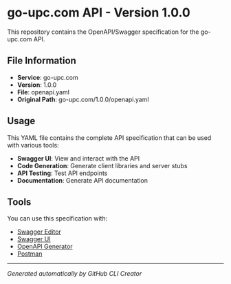 # go-upc.com API - Version 1.0.0

This repository contains the OpenAPI/Swagger specification for the go-upc.com API.

## File Information

- **Service**: go-upc.com
- **Version**: 1.0.0
- **File**: openapi.yaml
- **Original Path**: go-upc.com/1.0.0/openapi.yaml

## Usage

This YAML file contains the complete API specification that can be used with various tools:

- **Swagger UI**: View and interact with the API
- **Code Generation**: Generate client libraries and server stubs
- **API Testing**: Test API endpoints
- **Documentation**: Generate API documentation

## Tools

You can use this specification with:

- [Swagger Editor](https://editor.swagger.io/)
- [Swagger UI](https://swagger.io/tools/swagger-ui/)
- [OpenAPI Generator](https://openapi-generator.tech/)
- [Postman](https://www.postman.com/)

---

*Generated automatically by GitHub CLI Creator*
